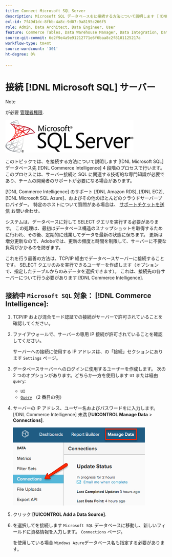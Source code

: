```yaml
---
title: Connect Microsoft SQL Server
description: Microsoft SQL データベースをに接続する方法について説明します [!DNL Commerce Intelligence] 4 段階のプロセスで行います。
exl-id: 7f49d1dc-8fbb-4a8c-9d07-9a8195c266f5
role: Admin, Data Architect, Data Engineer, User
feature: Commerce Tables, Data Warehouse Manager, Data Integration, Data Import/Export, SQL Report Builder
source-git-commit: 6e2f9e4a9e91212771e6f6baa8c2f8101125217a
workflow-type: tm+mt
source-wordcount: '301'
ht-degree: 0%

---
```


# 接続 [!DNL Microsoft SQL] サーバー

>[!NOTE]
>
>が必要 [管理者権限](../../../administrator/user-management/user-management.md).

![](../../../assets/MicrosoftSQLServer-logo.png)

このトピックでは、を接続する方法について説明します [!DNL Microsoft SQL] データベース先 [!DNL Commerce Intelligence] 4 段階のプロセスで行います。 このプロセスには、サーバー接続と SQL に関連する技術的な専門知識が必要であり、チームの開発者のサポートが必要になる場合があります。

[!DNL Commerce Intelligence] のサポート [!DNL Amazon RDS], [!DNL EC2], [!DNL Microsoft SQL Azure]、およびその他のほとんどのクラウドサーバープロバイダー。 特定のホストについて質問がある場合は、 [サポートチケットを送信](https://experienceleague.adobe.com/docs/commerce-knowledge-base/kb/troubleshooting/miscellaneous/mbi-service-policies.html) お問い合わせ。

システムは、データベースに対して SELECT クエリを実行する必要があります。 この処理は、最初はデータベース構造のスナップショットを取得するために行われ、その後、定期的に残業してデータを最新の状態に保ちます。 更新は増分更新なので、Adobeでは、更新の頻度と時間を制限して、サーバーに不要な負荷がかかるのを防ぎます。

これを行う最善の方法は、TCP/IP 経由でデータベースサーバーに接続することです。 SELECT クエリのみを実行できるユーザーを作成します（オプションで、指定したテーブルからのみデータを選択できます）。 これは、接続先の各サーバーについて行う必要があります [!DNL Commerce Intelligence].

## 接続中 `Microsoft SQL` 対象： [!DNL Commerce Intelligence]:

1. TCP/IP および混合モード認証での接続がサーバーで許可されていることを確認してください。

1. ファイアウォールで、サーバーの専用 IP 接続が許可されていることを確認してください。

   サーバーへの接続に使用する IP アドレスは、の「接続」セクションにあります `Settings` ページ。

1. データベースサーバーへのログインに使用するユーザーを作成します。 次の 2 つのオプションがあります。どちらか一方を使用します `UI` または経由 `query`:
   * `UI`
   * [`Query`](http://sqlserverplanet.com/security/add-user) （2 番目の例）

1. サーバーの IP アドレス、ユーザー名およびパスワードをに入力します。 [!DNL Commerce Intelligence] 未満 **[!UICONTROL Manage Data** > **Connections]**.

   ![](../../../assets/manage-data-connections.png)

1. クリック **[!UICONTROL Add a Data Source]**.

1. を選択してを接続します `Microsoft SQL` データベースに移動し、新しいフィールドに資格情報を入力します。 `Connections` ページ。

   を使用している場合 `Windows Azure`データベース名も指定する必要があります。
